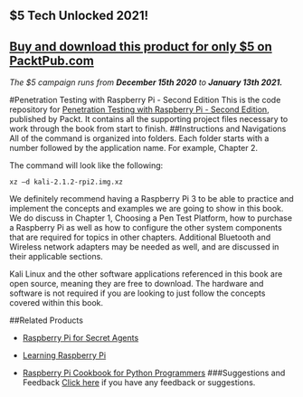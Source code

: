 ## $5 Tech Unlocked 2021!
[Buy and download this product for only $5 on PacktPub.com](https://www.packtpub.com/)
-----
*The $5 campaign         runs from __December 15th 2020__ to __January 13th 2021.__*

#Penetration Testing with Raspberry Pi - Second Edition
This is the code repository for [Penetration Testing with Raspberry Pi - Second Edition](https://www.packtpub.com/networking-and-servers/penetration-testing-raspberry-pi-second-edition?utm_source=github&utm_medium=repository&utm_campaign=9781787126138), published by Packt. It contains all the supporting project files necessary to work through the book from start to finish.
##Instructions and Navigations
All of the command is organized into folders. Each folder starts with a number followed by the application name. For example, Chapter 2.



The command will look like the following:
```
xz –d kali-2.1.2-rpi2.img.xz
```

We definitely recommend having a Raspberry Pi 3 to be able to practice and implement the concepts and examples we are going to show in this book. We do discuss in Chapter 1, Choosing a Pen Test Platform, how to purchase a Raspberry Pi as well as how to configure the other system components that are required for topics in other chapters.  Additional Bluetooth and Wireless network adapters may be needed as well, and are discussed in their applicable sections.

Kali Linux and the other software applications referenced in this book are open source, meaning they are free to download.  The hardware and software is not required if you are looking to just follow the concepts covered within this book.

##Related Products
* [Raspberry Pi for Secret Agents](https://www.packtpub.com/hardware-and-creative/raspberry-pi-secret-agents?utm_source=github&utm_medium=repository&utm_campaign=9781849695787)

* [Learning Raspberry Pi](https://www.packtpub.com/hardware-and-creative/learning-raspberry-pi?utm_source=github&utm_medium=repository&utm_campaign=9781783982820)

* [Raspberry Pi Cookbook for Python Programmers](https://www.packtpub.com/hardware-and-creative/raspberry-pi-cookbook-python-programmers?utm_source=github&utm_medium=repository&utm_campaign=9781849696623)
###Suggestions and Feedback
[Click here](https://docs.google.com/forms/d/e/1FAIpQLSe5qwunkGf6PUvzPirPDtuy1Du5Rlzew23UBp2S-P3wB-GcwQ/viewform) if you have any feedback or suggestions.
